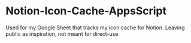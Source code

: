 # Notion-Icon-Cache-AppsScript
Used for my Google Sheet that tracks my icon cache for Notion. Leaving public as inspiration, not meant for direct-use
